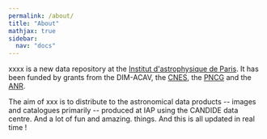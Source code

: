 ```yaml
---
permalink: /about/
title: "About"
mathjax: true
sidebar:
  nav: "docs"
---
```


xxxx is a new data repository at the  [Institut d'astrophysique de Paris](http://www.iap.fr). It has been funded by grants from the DIM-ACAV, the [CNES](http://www.cnes.fr), the [PNCG](https://pncg.lam.fr/) and the [ANR](https://anr.fr). 

The aim of xxx is to distribute to the astronomical data products -- images and catalogues primarily -- produced at IAP using the CANDIDE data centre. 
And a lot of fun and amazing. things.  And this is all updated in real time ! 
